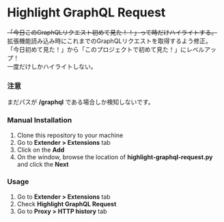 # Highlight GraphQL Request

~~「今日このGraphQLリクエスト初めて見た！！」って時だけハイライトする。~~  
拡張機能読み込み時にこれまでのGraphQLリクエストを取得するよう修正。  
「今日初めて見た！」から「このプロジェクトで初めて見た！」にレベルアップ！  
一度だけしかハイライトしない。

### 注意

まだパスが **/graphql** である場合しか検知しないです。  

### Manual Installation

1. Clone this repository to your machine
1. Go to **Extender > Extensions** tab
1. Click on the **Add**
1. On the window, browse the location of **highlight-graphql-request.py** and click the **Next**

### Usage

1. Go to **Extender > Extensions** tab
1. Check **Highlight GraphQL Request**
1. Go to **Proxy > HTTP history** tab